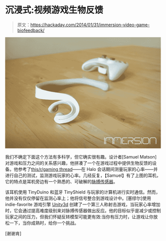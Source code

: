 # 沉浸式:视频游戏生物反馈

> 原文：<https://hackaday.com/2014/01/31/immersion-video-game-biofeedback/>

![immersionbiometrics](img/83b1cf40535c30758fd64441bfe39171.png)

我们不确定下面这个方法有多科学，但它确实很有趣。设计者[Samuel Matson]对游戏和压力之间的关系感兴趣，他拼凑了一个在游戏过程中提供生物反馈的设备。他参考了[this/r/gaming thread](http://www.reddit.com/r/gaming/comments/f8lev/)——在 Halo 会话期间测量玩家的心率——并进行自己的测试，监测游戏玩家的心率。几经反复，【Samuel】有了上图的耳机，它的特点是耳机旁边有一个熟悉的、可破解的[脉搏传感器](http://pulsesensor.myshopify.com/)。

该耳机使用 TinyDuino 和蓝牙 TinyShield 与玩家的计算机进行实时通信。然而，他并没有仅仅停留在监测心率上；他将信号整合到游戏设计中。[塞缪尔]使用 indie-favorite 游戏引擎 [Unity3d](http://unity3d.com/) 创建了一个第三人称射击游戏，当玩家心率增加时，它会通过提高难度级别来对脉搏传感器做出反应。他的目标似乎是减少或控制玩家之间的压力，但我们怀疑反转模型可能更有效:当你有压力时，让游戏让你放松一下，当你成熟时，给你一个挑战。

[谢谢肯]